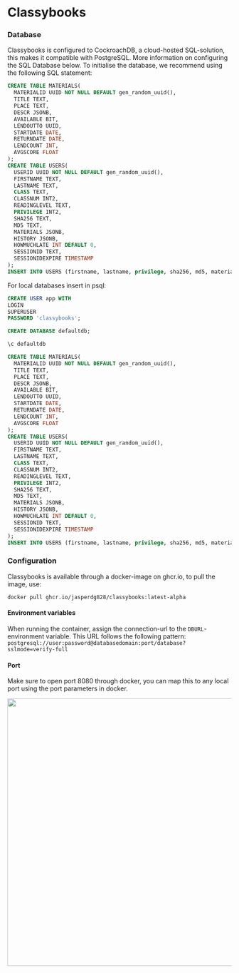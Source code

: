 # Classybooks

### Database

Classybooks is configured to CockroachDB, a cloud-hosted SQL-solution, this makes it compatible with PostgreSQL. More information on configuring the SQL Database below.
To initialise the database, we recommend using the following SQL statement:

```SQL
CREATE TABLE MATERIALS(
  MATERIALID UUID NOT NULL DEFAULT gen_random_uuid(),
  TITLE TEXT,
  PLACE TEXT,
  DESCR JSONB,
  AVAILABLE BIT,
  LENDOUTTO UUID,
  STARTDATE DATE,
  RETURNDATE DATE,
  LENDCOUNT INT,
  AVGSCORE FLOAT
);
CREATE TABLE USERS(
  USERID UUID NOT NULL DEFAULT gen_random_uuid(),
  FIRSTNAME TEXT,
  LASTNAME TEXT,
  CLASS TEXT,
  CLASSNUM INT2,
  READINGLEVEL TEXT,
  PRIVILEGE INT2,
  SHA256 TEXT,
  MD5 TEXT,
  MATERIALS JSONB,
  HISTORY JSONB,
  HOWMUCHLATE INT DEFAULT 0,
  SESSIONID TEXT,
  SESSIONIDEXPIRE TIMESTAMP
);
INSERT INTO USERS (firstname, lastname, privilege, sha256, md5, materials) VALUES ('Admin', 'Admin', '2', '3e765698a86a9aedee4f669380cdd5c467eaa54a82887224171042205450b387', '084a2af815cfc0e3481a474bbc2d51c1', '[]');
```
For local databases insert in psql:
```SQL
CREATE USER app WITH
LOGIN
SUPERUSER
PASSWORD 'classybooks';

CREATE DATABASE defaultdb;

\c defaultdb

CREATE TABLE MATERIALS(
  MATERIALID UUID NOT NULL DEFAULT gen_random_uuid(),
  TITLE TEXT,
  PLACE TEXT,
  DESCR JSONB,
  AVAILABLE BIT,
  LENDOUTTO UUID,
  STARTDATE DATE,
  RETURNDATE DATE,
  LENDCOUNT INT,
  AVGSCORE FLOAT
);
CREATE TABLE USERS(
  USERID UUID NOT NULL DEFAULT gen_random_uuid(),
  FIRSTNAME TEXT,
  LASTNAME TEXT,
  CLASS TEXT,
  CLASSNUM INT2,
  READINGLEVEL TEXT,
  PRIVILEGE INT2,
  SHA256 TEXT,
  MD5 TEXT,
  MATERIALS JSONB,
  HISTORY JSONB,
  HOWMUCHLATE INT DEFAULT 0,
  SESSIONID TEXT,
  SESSIONIDEXPIRE TIMESTAMP
);
INSERT INTO USERS (firstname, lastname, privilege, sha256, md5, materials) VALUES ('Admin', 'Admin', '2', '3e765698a86a9aedee4f669380cdd5c467eaa54a82887224171042205450b387', '084a2af815cfc0e3481a474bbc2d51c1', '[]');
```

### Configuration

Classybooks is available through a docker-image on ghcr.io, to pull the image, use:

```
docker pull ghcr.io/jasperdg828/classybooks:latest-alpha
```

#### Environment variables

When running the container, assign the connection-url to the `DBURL`-environment variable.
This URL follows the following pattern: ```postgresql://user:password@databasedomain:port/database?sslmode=verify-full```

#### Port

Make sure to open port 8080 through docker, you can map this to any local port using the port parameters in docker.

<img src="https://github.com/JasperDG828/classybooks/blob/develop/client/src/art/logo_long.png?raw=true" width="600"/>
